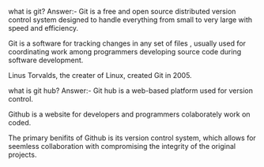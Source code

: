 what is git?
Answer:-
Git is a free and open source distributed version control system designed to handle everything from small to very large with speed and efficiency.

Git is a software for tracking changes in any set of files , usually used for coordinating work among programmers developing source code during software development.

Linus Torvalds, the creater of Linux, created Git in 2005.

what is git hub?
Answer:-
Git hub is a web-based platform used for version control.

Github is a website for developers and programmers colaborately work on coded.

The primary benifits of Github is its version control system, which allows for seemless collaboration with compromising the integrity of the original projects.
